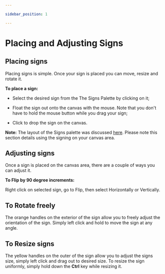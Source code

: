 ```yaml
---

sidebar_position: 1

---
```

# Placing and Adjusting Signs

## Placing signs

Placing signs is simple. Once your sign is placed you can move, resize and rotate it.

**To place a sign:**

- Select the desired sign from the The Signs Palette by clicking on it;

- Float the sign out onto the canvas with the mouse. Note that you don't have to hold the mouse button while you drag your sign;

- Click to drop the sign on the canvas.

**Note:** The layout of the Signs palette was discussed [here](/docs/rapid-online/rapidplan-online-workspace/signs-palette.md). Please note this section details using the signing on your canvas area.

## Adjusting signs

Once a sign is placed on the canvas area, there are a couple of ways you can adjust it.

**To Flip by 90 degree increments:**

Right click on selected sign, go to Flip, then select Horizontally or Vertically.

## To Rotate freely

The orange handles on the exterior of the sign allow you to freely adjust the orientation of the sign. Simply left click and hold to move the sign at any angle.

## To Resize signs

The yellow handles on the outer of the sign allow you to adjust the signs size, simply left click and drag out to desired size. To resize the sign uniformly, simply hold down the **Ctrl** key while resizing it.
